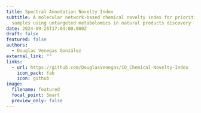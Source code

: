```yaml
---
title: Spectral Annotation Novelty Index
subtitle: A molecular network-based chemical novelty index for prioritizing
  samples using untargeted metabolomics in natural products discovery
date: 2024-09-26T17:04:00.000Z
draft: false
featured: false
authors:
  - Douglas Venegas González
external_link: ""
links:
  - url: https://github.com/DouglasVenegas/IQ_Chemical-Novelty-Index
    icon_pack: fab
    icon: github
image:
  filename: featured
  focal_point: Smart
  preview_only: false
---
```

